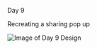 Day 9

Recreating a sharing pop up

![Image of Day 9 Design](https://uidesigndaily.com/uploads/1080/day_1080.png)

